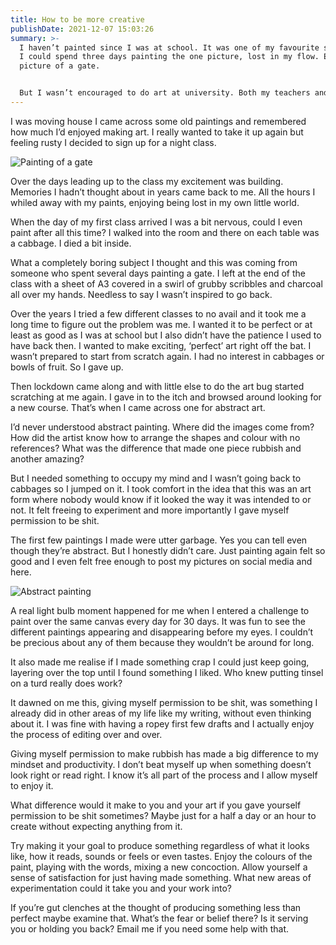 ```yaml
---
title: How to be more creative
publishDate: 2021-12-07 15:03:26
summary: >-
  I haven’t painted since I was at school. It was one of my favourite subjects.
  I could spend three days painting the one picture, lost in my flow. Even a
  picture of a gate. 


  But I wasn’t encouraged to do art at university. Both my teachers and parents persuaded me it wasn’t a useful subject to take. So instead I took history and didn’t paint or draw a thing for over a decade until…
---
```

 I was moving house I came across some old paintings and remembered how much I’d enjoyed making art. I really wanted to take it up again but feeling rusty I decided to sign up for a night class. 

![Painting of a gate](/uploads/img_20211207_150148.jpg "Told you I painted a gate")

Over the days leading up to the class my excitement was building. Memories I hadn’t thought about in years came back to me.  All the hours I whiled away with my paints, enjoying being lost in my own little world. 

When the day of my first class arrived I was a bit nervous, could I even paint after all this time? I walked into the room and there on each table was a cabbage. I died a bit inside. 

What a completely boring subject I thought and this was coming from someone who spent several days painting a gate. I left at the end of the class with a sheet of A3 covered in a swirl of grubby scribbles and charcoal all over my hands. Needless to say I wasn’t inspired to go back.

Over the years I tried a few different classes to no avail and it took me a long time to figure out the problem was me. I wanted it to be perfect or at least as good as I was at school but I also didn’t have the patience I used to have back then. I wanted to make exciting, ‘perfect’ art right off the bat. I wasn’t prepared to start from scratch again. I had no interest in cabbages or bowls of fruit. So I gave up.

Then lockdown came along and with little else to do the art bug started scratching at me again. I gave in to the itch and browsed around looking for a new course. That’s when I came across one for abstract art. 

I’d never understood abstract painting. Where did the images come from? How did the artist know how to arrange the shapes and colour with no references? What was the difference that made one piece rubbish and another amazing?

But I needed something to occupy my mind and I wasn’t going back to cabbages so I jumped on it. I took comfort in the idea that this was an art form where nobody would know if it looked the way it was intended to or not. It felt freeing to experiment and more importantly I gave myself permission to be shit.

The first few paintings I made were utter garbage. Yes you can tell even though they’re abstract. But I honestly didn’t care. Just painting again felt so good and I even felt free enough to post my pictures on social media and here. 

![Abstract painting](/uploads/img_20201102_133937.jpg "My first rubbish abstract")

A real light bulb moment happened for me when I entered a challenge to paint over the same canvas every day for 30 days. It was fun to see the different paintings appearing and disappearing before my eyes. I couldn’t be precious about any of them because they wouldn’t be around for long. 

It also made me realise if I made something crap I could just keep going, layering over the top until I found something I liked. Who knew putting tinsel on a turd really does work? 

It dawned on me this, giving myself permission to be shit, was something I already did in other areas of my life like my writing, without even thinking about it. I was fine with having a ropey first few drafts and I actually enjoy the process of editing over and over. 

Giving myself permission to make rubbish has made a big difference to my mindset and productivity. I don’t beat myself up when something doesn’t look right or read right. I know it’s all part of the process and I allow myself to enjoy it.

What difference would it make to you and your art if you gave yourself permission to be shit sometimes? Maybe just for a half a day or an hour to create without expecting anything from it. 

Try making it your goal to produce something regardless of what it looks like, how it reads, sounds or feels or even tastes. Enjoy the colours of the paint, playing with the words, mixing a new concoction. Allow yourself a sense of satisfaction for just having made something. What new areas of experimentation could it take you and your work into?

If you’re gut clenches at the thought of producing something less than perfect maybe examine that. What’s the fear or belief there? Is it serving you or holding you back? Email me if you need some help with that.